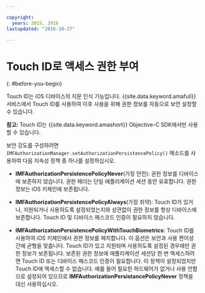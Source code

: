 ```yaml
---

copyright:
  years: 2015, 2016
lastupdated: "2016-10-27" 

---
```


# Touch ID로 액세스 권한 부여
{: #before-you-begin}

Touch ID는 iOS 디바이스의 지문 인식 기능입니다. {{site.data.keyword.amafull}} 서비스에서 Touch ID를 사용하여 이후 사용을 위해 권한 정보를 자동으로 보안 설정할 수 있습니다.  

**참고:** Touch ID는 {{site.data.keyword.amashort}} Objective-C SDK에서만 사용할 수 있습니다. 

보안 강도를 구성하려면 `IMFAuthorizationManager.setAuthorizationPersistencePolicy()` 메소드를 사용하여 다음 지속성 정책 중 하나를 설정하십시오. 

* **IMFAuthorizationPersistencePolicyNever**(가장 안전): 권한 정보를 디바이스에 보존하지 않습니다. 권한 헤더는 단일 애플리케이션 세션 동안 유효합니다. 권한 정보는 iOS 키체인에 보존됩니다. 

* **IMFAuthorizationPersistencePolicyAlways**(가장 취약): Touch ID가 있거나, 지원되거나 사용하도록 설정되었는지와 상관없이 권한 정보를 항상 디바이스에 보존합니다. Touch ID 및 디바이스 패스코드 인증이 필요하지 않습니다. 

* **IMFAuthorizationPersistencePolicyWithTouchBiometrics**: Touch ID를 사용하여 iOS 키체인에서 권한 정보를 페치합니다. 이 옵션은 보안과 사용 편이성 간에 균형을 맞춥니다. Touch ID가 있고 지원되며 사용하도록 설정된 경우에만 권한 정보가 보존됩니다. 보존된 권한 정보에 애플리케이션 세션당 한 번 액세스하려면 Touch ID 또는 디바이스 패스코드 인증이 필요합니다. 이 정책이 설정되었지만 Touch ID에 액세스할 수 없습니다. 예를 들어 필요한 하드웨어가 없거나 사용 안함으로 설정되어 있으므로 **IMFAuthorizationPersistancePolicyNever** 정책을 대신 사용하십시오. 
